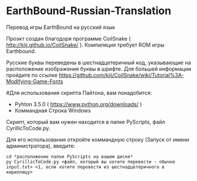 # EarthBound-Russian-Translation
Перевод игры EarthBound на русский язык

Проэкт создан благодоря программе CoilSnake ( http://kiij.github.io/CoilSnake/ ). Компиляция требует ROM игры Earthbound.

Русские буквы переведены в шестнадцетеричный код, указывающие на расположение изображения буквы в шрифте. Для большей информации пройдите по ссылке https://github.com/kiij/CoilSnake/wiki/Tutorial%3A-Modifying-Game-Fonts

#Для использования скрипта Пайтона, вам понадобится:

* Pyhton 3.5.0 ( https://www.python.org/downloads/ )
* Коммандная Строка Windows

Скрипт, который вам нужен находится в папке PyScripts, файл CyrillicToCode.py.

Для его использования откройте коммандную строку (Запуск от имени администратора), введите:
```
cd *расположение папки PyScripts на вашем диске*
py CyrillicToCode.py <файл, который вы хотите перевести - обычно input.txt> <1, если хотите перевести из шестнадцетеричного в кириллицу>
```